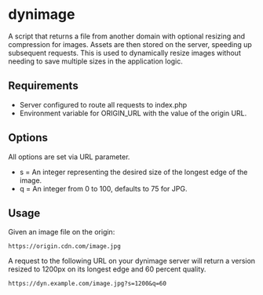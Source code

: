 # dynimage

A script that returns a file from another domain with optional resizing and compression for images. Assets are then stored on the server, speeding up subsequent requests. This is used to dynamically resize images without needing to save multiple sizes in the application logic.

## Requirements
- Server configured to route all requests to index.php
- Environment variable for ORIGIN_URL with the value of the origin URL.

## Options

All options are set via URL parameter.

- s = An integer representing the desired size of the longest edge of the image.
- q = An integer from 0 to 100, defaults to 75 for JPG.

## Usage

Given an image file on the origin:
```
https://origin.cdn.com/image.jpg
```

A request to the following URL on your dynimage server will return a version resized to 1200px on its longest edge and 60 percent quality. 
```
https://dyn.example.com/image.jpg?s=1200&q=60
```
